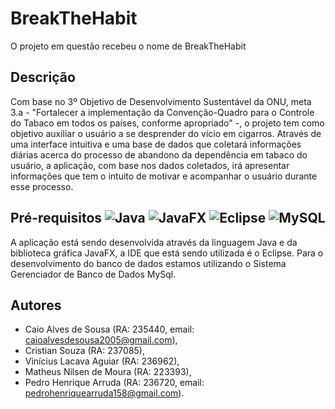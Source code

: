 # BreakTheHabit
O projeto em questão recebeu o nome de BreakTheHabit

## Descrição
Com base no 3º Objetivo de Desenvolvimento Sustentável da ONU, meta 3.a - "Fortalecer a implementação da Convenção-Quadro para o Controle do Tabaco em todos os países, conforme apropriado" -, o projeto tem como objetivo auxiliar o usuário a se desprender do vício em cigarros. Através de uma interface intuitiva e uma base de dados que coletará informações diárias acerca do processo de abandono da dependência em tabaco do usuário, a aplicação, com base nos dados coletados, irá apresentar informações que tem o intuito de motivar e acompanhar o usuário durante esse processo.

## Pré-requisitos ![Java](https://img.shields.io/badge/java-%23ED8B00.svg?style=for-the-badge&logo=openjdk&logoColor=white) 	![JavaFX](https://img.shields.io/badge/javafx-%23FF0000.svg?style=for-the-badge&logo=javafx&logoColor=white) ![Eclipse](https://img.shields.io/badge/Eclipse-FE7A16.svg?style=for-the-badge&logo=Eclipse&logoColor=white) ![MySQL](https://img.shields.io/badge/mysql-4479A1.svg?style=for-the-badge&logo=mysql&logoColor=white)
A aplicação está sendo desenvolvida através da linguagem Java e da biblioteca gráfica JavaFX, a IDE que está sendo utilizada é o Eclipse. Para o desenvolvimento do banco de dados estamos utilizando o Sistema Gerenciador de Banco de Dados MySql.

## Autores
- Caio Alves de Sousa (RA: 235440, email: caioalvesdesousa2005@gmail.com),
- Cristian Souza (RA: 237085),
- Vinícius Lacava Aguiar (RA: 236962),
- Matheus Nilsen de Moura (RA: 223393),
- Pedro Henrique Arruda  (RA: 236720, email: pedrohenriquearruda158@gmail.com).

